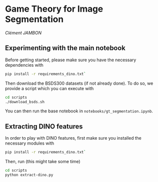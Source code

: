# Game Theory for Image Segmentation
*Clément JAMBON* 

## Experimenting with the main notebook

Before getting started, please make sure you have the necessary dependencies with
```bash
pip install -r requirements_dino.txt`
```

Then download the BSDS300 datasets (if not already done). To do so, we provide a script which you can execute with
```bash
cd scripts
./download_bsds.sh
```

You can then run the base notebook in `notebooks/gt_segmentation.ipynb`.

## Extracting DINO features

In order to play with DINO features, first make sure you installed the necessary modules with
```bash
pip install -r requirements_dino.txt`
```

Then, run (this might take some time)
```bash
cd scripts
python extract-dino.py
```